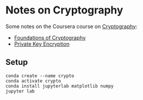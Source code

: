 # Notes on Cryptography

Some notes on the Coursera course on [Cryptography](https://www.coursera.org/learn/cryptography):

* [Foundations of Cryptography](https://nbviewer.jupyter.org/github/thomd/notes-on-cryptography/blob/main/foundations-of-cryptography.ipynb)
* [Private Key Encryption](https://nbviewer.jupyter.org/github/thomd/notes-on-cryptography/blob/main/private-key-encryption.ipynb)

## Setup

    conda create --name crypto
    conda activate crypto
    conda install jupyterlab matplotlib numpy
    jupyter lab
